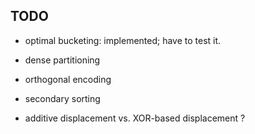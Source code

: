 TODO
----

- optimal bucketing: implemented; have to test it.

- dense partitioning

- orthogonal encoding

- secondary sorting

- additive displacement vs. XOR-based displacement ?